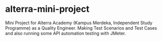 # alterra-mini-project
Mini Project for Alterra Academy (Kampus Merdeka, Independent Study Programme) as a Quality Engineer. Making Test Scenarios and Test Cases and also running some API automation testing with JMeter.

